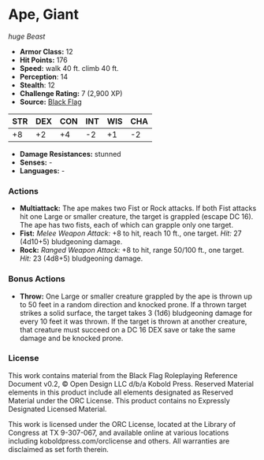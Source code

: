 # Ape, Giant

*huge* *Beast*

- **Armor Class:** 12
- **Hit Points:** 176 
- **Speed:** walk 40 ft. climb 40 ft.
- **Perception**: 14
- **Stealth**: 12
- **Challenge Rating:** 7 (2,900 XP)
- **Source:** [Black Flag](https://koboldpress.com/kpstore/product/tovrpg-pg-mv/)

| STR | DEX | CON | INT | WIS | CHA |
| --- | --- | --- | --- | --- | --- |
| +8 | +2 | +4 | -2 | +1 | -2 |

- **Damage Resistances:** stunned
- **Senses:** -
- **Languages:** -

### Actions

- **Multiattack:** The ape makes two Fist or Rock attacks. If both Fist attacks hit one Large or smaller creature, the target is grappled (escape DC 16). The ape has two fists, each of which can grapple only one target.
- **Fist:** _Melee Weapon Attack:_ +8 to hit, reach 10 ft., one target. _Hit:_ 27 (4d10+5) bludgeoning damage.
- **Rock:** _Ranged Weapon Attack:_ +8 to hit, range 50/100 ft., one target. _Hit:_ 23 (4d8+5) bludgeoning damage.

### Bonus Actions

- **Throw:** One Large or smaller creature grappled by the ape is thrown up to 50 feet in a random direction and knocked prone. If a thrown target strikes a solid surface, the target takes 3 (1d6) bludgeoning damage for every 10 feet it was thrown. If the target is thrown at another creature, that creature must succeed on a DC 16 DEX save or take the same damage and be knocked prone.


### License

This work contains material from the Black Flag Roleplaying Reference Document v0.2, © Open Design LLC d/b/a Kobold Press. Reserved Material elements in this product include all elements designated as Reserved Material under the ORC License. This product contains no Expressly Designated Licensed Material.

This work is licensed under the ORC License, located at the Library of Congress at TX 9-307-067, and available online at various locations including koboldpress.com/orclicense and others. All warranties are disclaimed as set forth therein.
